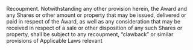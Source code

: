 Recoupment.  Notwithstanding any other provision herein, the Award and any Shares or
other amount or property that may be issued, delivered or paid in respect of the Award, as well as any
consideration  that  may  be  received  in  respect  of  a  sale  or  other  disposition  of  any  such  Shares  or
property, shall be subject to any recoupment, “clawback” or similar provisions of Applicable Laws relevant